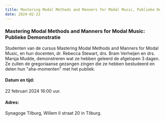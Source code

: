 ```yaml
---
title: Mastering Modal Methods and Manners for Modal Music, Publieke Demonstratie
date: 2024-02-22
---
```

### Mastering Modal Methods and Manners for Modal Music: Publieke Demonstratie
Studenten van de cursus Mastering Modal Methods and Manners for Modal Music, en hun docenten, dr. Rebecca Stewart, drs. Bram Verheijen en drs. Marsja Mudde, demonstreren wat ze hebben geleerd de afgelopen 3 dagen. Ze zullen de gregoriaanse gezangen zingen die ze hebben bestudeerd en delen hun "aha-momenten" met het publiek.

#### Datum en tijd:
22 februari 2024 16:00 uur.

#### Adres:
Synagoge Tilburg, Willem II straat 20 in Tilburg.
